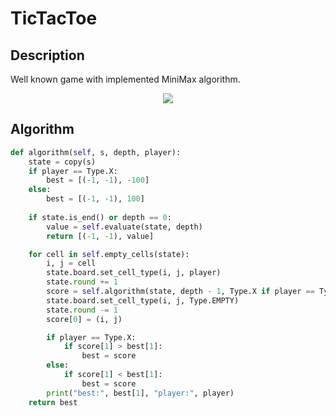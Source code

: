 # TicTacToe

## Description
Well known game with implemented MiniMax algorithm.

<p align="center">
  <img src="https://i.imgur.com/SgBeJaD.png">
</p>

## Algorithm
```python
def algorithm(self, s, depth, player):
    state = copy(s)
    if player == Type.X:
        best = [(-1, -1), -100]
    else:
        best = [(-1, -1), 100]
        
    if state.is_end() or depth == 0:
        value = self.evaluate(state, depth)
        return [(-1, -1), value]

    for cell in self.empty_cells(state):
        i, j = cell
        state.board.set_cell_type(i, j, player)
        state.round += 1
        score = self.algorithm(state, depth - 1, Type.X if player == Type.O else Type.O)
        state.board.set_cell_type(i, j, Type.EMPTY)
        state.round -= 1
        score[0] = (i, j)

        if player == Type.X:
            if score[1] > best[1]:
                best = score
        else:
            if score[1] < best[1]:
                best = score
        print("best:", best[1], "player:", player)
    return best
```
